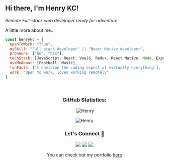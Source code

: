 <h2> Hi there, I'm Henry KC!</h2>
<p><em>Remote Full-stack web developer ready for adventure</em>
  

A little more about me...  

```javascript
const henrykc = {
  openToWork: "True",
  mySkill: "Full stack developer" || "React Native developer",
  pronouns: ["he", "his"],
  techStack: [JavaScript, React, VueJS, Redux, React Native, Node, Express, MySQL, MongoDB, HTML/CSS, Ruby, Rails, Semantic UI, Bootstrap],
  askMeAbout: [Football, Music],
  funFacts: ['I envision the coding aspect of virtually everything'],
  work: "Open to work, loves working remotely"
}
```

<!--START_SECTION:waka-->

<!--END_SECTION:waka-->

<br>

<h3 align="center">GitHub Statistics:</h3>

<p align="center">&nbsp;<img src="https://github-readme-stats.vercel.app/api?username=henrykc24&show_icons=true&locale=en" alt="Henry" /></p>

<p align="center"><img src="https://github-readme-streak-stats.herokuapp.com/?user=henrykc24&theme=radical" alt="Henry" /></p>

<h3 align="center">Let's Connect 🤝</h3>
<div align="center">
<a target="_blank"
href="https://www.linkedin.com/in/henry-kc/"><img
src="https://img.shields.io/badge/-LinkedIn-0077b5?style=for-the-badge&logo=LinkedIn&logoColor=white"></img></a> <a target="_blank"
href="mailto:henrykc24@gmail.com"><img
src="https://img.shields.io/badge/-Gmail-D14836?style=for-the-badge&logo=Gmail&logoColor=white"></img></a> <a target="_blank"
href="https://twitter.com/henrykc24"><img
src="https://img.shields.io/badge/-Twitter-1DA1F2?style=for-the-badge&logo=Twitter&logoColor=white"></img></a>
<div/>


<p>You can check out my portfolio <a href="https://henrykc24.github.io/my-portfolio/">here</a></p>
